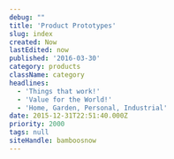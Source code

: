 ```yaml
---
debug: ""
title: 'Product Prototypes'
slug: index
created: Now
lastEdited: now
published: '2016-03-30'
category: products
className: category
headlines:
  - 'Things that work!'
  - 'Value for the World!'
  - 'Home, Garden, Personal, Industrial'
date: 2015-12-31T22:51:40.000Z
priority: 2000
tags: null
siteHandle: bamboosnow
---
```

&nbsp;
